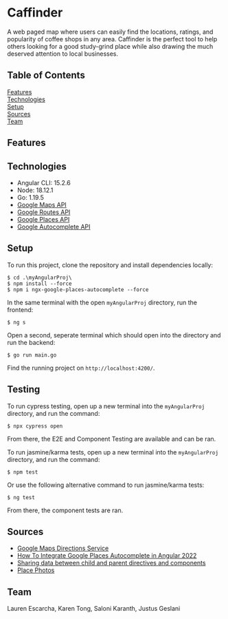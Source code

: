 # Caffinder
A web paged map where users can easily find the locations, ratings, and popularity of coffee shops in any area. Caffinder is the perfect tool to help others looking for a good study-grind place while also drawing the much deserved attention to local businesses.

## Table of Contents
[Features](#Features)  
[Technologies](#Technologies)  
[Setup](#Setup)  
[Sources](#Sources)  
[Team](#Team)  

<a name="Features"/>

## Features

<a name="Technologies"/>

## Technologies
- Angular CLI: 15.2.6
- Node: 18.12.1
- Go: 1.19.5
- [Google Maps API](https://developers.google.com/maps)
- [Google Routes API](https://developers.google.com/maps/documentation/routes/overview)
- [Google Places API](https://developers.google.com/maps/documentation/places/web-service)
- [Google Autocomplete API](https://developers.google.com/maps/documentation/javascript/place-autocomplete)

<a name="Setup"/>

## Setup

To run this project, clone the repository and install dependencies locally:

```
$ cd .\myAngularProj\
$ npm install --force
$ npm i ngx-google-places-autocomplete --force
```

In the same terminal with the open `myAngularProj` directory, run the frontend:

```
$ ng s
```

Open a second, seperate terminal which should open into the directory and run the backend:

```
$ go run main.go
```

Find the running project on `http://localhost:4200/`.

<a name="Testing"/>

## Testing

To run cypress testing, open up a new terminal into the `myAngularProj` directory, and run the command:

```
$ npx cypress open
```

From there, the E2E and Component Testing are available and can be ran.

To run jasmine/karma tests, open up a new terminal into the `myAngularProj` directory, and run the command:

```
$ npm test
```

Or use the following alternative command to run jasmine/karma tests:

```
$ ng test
```

From there, the component tests are ran.


<a name="Sources"/>

## Sources

<a name="Team"/>

- [Google Maps Directions Service](https://developers.google.com/maps/documentation/javascript/directions)
- [How To Integrate Google Places Autocomplete in Angular 2022](https://www.ultimateakash.com/blog-details/Ii0zYGAKYAo=/How-To-Integrate-Google-Places-Autocomplete-in-Angular-2022)
- [Sharing data between child and parent directives and components](https://angular.io/guide/inputs-outputs)
- [Place Photos](https://developers.google.com/maps/documentation/places/web-service/photos)

## Team
Lauren Escarcha, Karen Tong, Saloni Karanth, Justus Geslani
